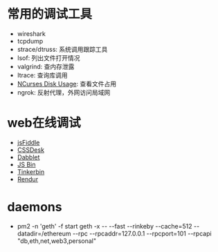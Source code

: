 # 常用的调试工具
- wireshark
- tcpdump
- strace/dtruss: 系统调用跟踪工具
- lsof: 列出文件打开情况
- valgrind: 查内存泄露
- ltrace: 查询库调用
- [NCurses Disk Usage](https://dev.yorhel.nl/ncdu): 查看文件占用
- ngrok: 反射代理，外网访问局域网

# web在线调试
- [jsFiddle](https://jsfiddle.net/)
- [CSSDesk](http://cssdesk.com/)
- [Dabblet](http://dabblet.com/)
- [JS Bin](http://jsbin.com)
- [Tinkerbin](http://tinkerbin.com/)
- [Rendur](http://rendur.com/)

# daemons 
- pm2 -n 'geth' -f start geth -x -- --fast --rinkeby --cache=512 --datadir=/ethereum --rpc --rpcaddr=127.0.0.1 --rpcport=101 --rpcapi "db,eth,net,web3,personal"

